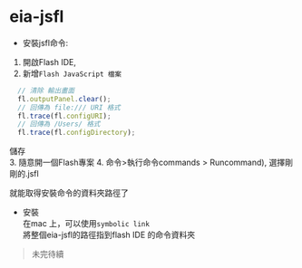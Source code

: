eia-jsfl
========

* 安裝jsfl命令:<br/>

1. 開啟Flash IDE,<br/>
2. 新增`Flash JavaScript 檔案`
```Javascript
  // 清除 輸出畫面
  fl.outputPanel.clear();
  // 回傳為 file:/// URI 格式
  fl.trace(fl.configURI);
  // 回傳為 /Users/ 格式
  fl.trace(fl.configDirectory);
```
  儲存<br/>
3. 隨意開一個Flash專案
4. 命令>執行命令commands > Runcommand), 選擇剛剛的.jsfl

就能取得安裝命令的資料夾路徑了

* 安裝<br/>
  在mac 上，可以使用`symbolic link`<br/>
  將整個eia-jsfl的路徑指到flash IDE 的命令資料夾

> 未完待續
